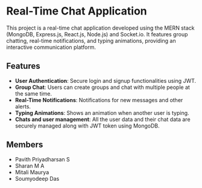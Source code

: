 # Real-Time Chat Application

This project is a real-time chat application developed using the MERN stack (MongoDB, Express.js, React.js, Node.js) and Socket.io. It features group chatting, real-time notifications, and typing animations, providing an interactive communication platform.

## Features

- **User Authentication**: Secure login and signup functionalities using JWT.
- **Group Chat**: Users can create groups and chat with multiple people at the same time.
- **Real-Time Notifications**: Notifications for new messages and other alerts.
- **Typing Animations**: Shows an animation when another user is typing.
- **Chats and user management**: All the user data and their chat data are securely managed along with JWT token using MongoDB.

## Members

- Pavith Priyadharsan S
- Sharan M A
- Mitali Maurya 
- Soumyodeep Das
